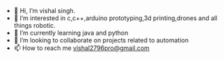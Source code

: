 - 👋 Hi, I’m vishal singh.
- 👀 I’m interested in c,c++,arduino prototyping,3d printing,drones and all things robotic.
- 🌱 I’m currently learning java and python
- 💞️ I’m looking to collaborate on projects related to automation
- 📫 How to reach me vishal2796pro@gmail.com

<!---
alvish96/alvish96 is a ✨ special ✨ repository because its `README.md` (this file) appears on your GitHub profile.
You can click the Preview link to take a look at your changes.
--->

